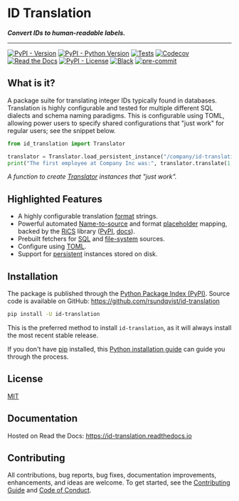 # ID Translation
**_Convert IDs to human-readable labels._**

-----------------

[![PyPI - Version](https://img.shields.io/pypi/v/id-translation.svg)](https://pypi.python.org/pypi/id-translation)
[![PyPI - Python Version](https://img.shields.io/pypi/pyversions/id-translation.svg)](https://pypi.python.org/pypi/id-translation)
[![Tests](https://github.com/rsundqvist/id-translation/workflows/tests/badge.svg)](https://github.com/rsundqvist/id-translation/actions?workflow=tests)
[![Codecov](https://codecov.io/gh/rsundqvist/id-translation/branch/main/graph/badge.svg)](https://codecov.io/gh/rsundqvist/id-translation)
[![Read the Docs](https://readthedocs.org/projects/id-translation/badge/)](https://id-translation.readthedocs.io/)
[![PyPI - License](https://img.shields.io/pypi/l/id-translation.svg)](https://pypi.python.org/pypi/id-translation)
[![Black](https://img.shields.io/badge/code%20style-black-000000.svg)](https://github.com/psf/black)
[![pre-commit](https://img.shields.io/badge/pre--commit-enabled-brightgreen?logo=pre-commit&logoColor=white)](https://github.com/pre-commit/pre-commit)

## What is it?
A package suite for translating integer IDs typically found in databases. Translation is highly configurable and tested
for multiple different SQL dialects and schema naming paradigms. This is configurable using TOML, allowing power users
to specify shared configurations that "just work" for regular users; see the snippet below.

```python
from id_translation import Translator

translator = Translator.load_persistent_instance("/company/id-translation/config.toml")
print("The first employee at Company Inc was:", translator.translate(1, names="employee_id"))
```
_A function to create [Translator][translate] instances that "just work"._

## Highlighted Features
- A highly configurable translation [format] strings.
- Powerful automated [Name-to-source][n2s-mapping] and format [placeholder][pm-mapping] mapping, backed by the 
  [RiCS](https://github.com/rsundqvist/rics/) library ([PyPI](https://pypi.org/project/rics/), [docs](https://rics.readthedocs.io/)).
- Prebuilt fetchers for [SQL][sql-fetcher] and [file-system][pandas-fetcher] sources.
- Configure using [TOML][translator-config].
- Support for [persistent] instances stored on disk.

[translate]: https://id-translation.readthedocs.io/en/latest/_autosummary/id_translation.html#id_translation.Translator.translate
[format]: https://id-translation.readthedocs.io/en/latest/_autosummary/id_translation.offline.html#id_translation.offline.Format
[n2s-mapping]: https://id-translation.readthedocs.io/en/latest/documentation/translation-primer.html#name-to-source-mapping
[pm-mapping]: https://id-translation.readthedocs.io/en/latest/documentation/translation-primer.html#placeholder-mapping
[persistent]: https://id-translation.readthedocs.io/en/latest/_autosummary/id_translation.html#id_translation.Translator.load_persistent_instance
[sql-fetcher]: https://id-translation.readthedocs.io/en/latest/_autosummary/id_translation.fetching.html#id_translation.fetching.SqlFetcher
[pandas-fetcher]: https://id-translation.readthedocs.io/en/latest/_autosummary/id_translation.fetching.html#id_translation.fetching.PandasFetcher
[translator-config]: https://id-translation.readthedocs.io/en/latest/documentation/translator-config.html


## Installation
The package is published through the [Python Package Index (PyPI)]. Source code
is available on GitHub: https://github.com/rsundqvist/id-translation

```sh
pip install -U id-translation
```

This is the preferred method to install ``id-translation``, as it will always install the
most recent stable release.

If you don't have [pip] installed, this [Python installation guide] can guide
you through the process.

## License
[MIT](LICENSE.md)

## Documentation
Hosted on Read the Docs: https://id-translation.readthedocs.io

## Contributing

All contributions, bug reports, bug fixes, documentation improvements, enhancements, and ideas are welcome. To get 
started, see the [Contributing Guide](CONTRIBUTING.md) and [Code of Conduct](CODE_OF_CONDUCT.md).

[Python Package Index (PyPI)]: https://pypi.org/project/id-translation
[pip]: https://pip.pypa.io
[Python installation guide]: http://docs.python-guide.org/en/latest/starting/installation/
